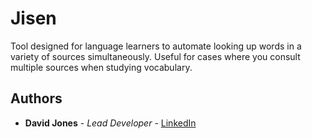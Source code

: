 # Jisen

Tool designed for language learners to automate looking up words in a variety of sources simultaneously. Useful for cases where you consult multiple sources when studying vocabulary.

## Authors

* **David Jones** - *Lead Developer* - [LinkedIn](https://www.linkedin.com/in/david-jones-407a06159/)


